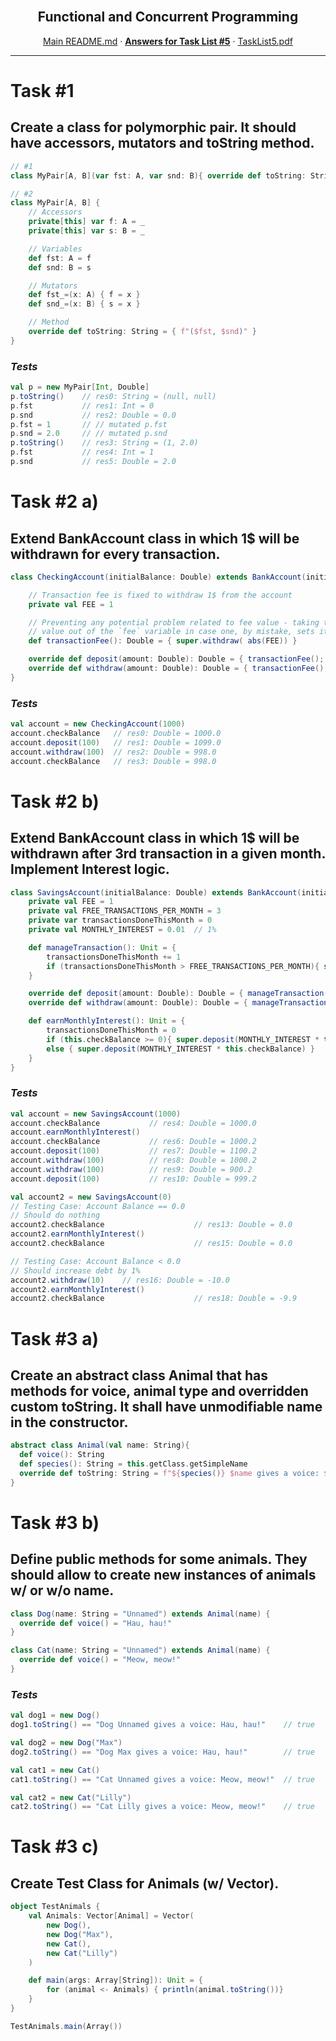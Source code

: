 <br />
<p align="center">
  <h2 align="center">Functional and Concurrent Programming</h2>
  <p align="center">
    <a href="../README.md">Main README.md</a>
    ·
    <a href="./README.md"><strong>Answers for Task List #5</strong></a>
    ·
    <a href="./tasklist5.pdf">TaskList5.pdf</a>
  </p>
</p>

---

# **Task #1**

## Create a class for polymorphic pair. It should have accessors, mutators and toString method.

```scala
// #1
class MyPair[A, B](var fst: A, var snd: B){ override def toString: String = { f"($fst, $snd)" } }

// #2
class MyPair[A, B] {
	// Accessors
	private[this] var f: A = _
	private[this] var s: B = _

	// Variables
	def fst: A = f
	def snd: B = s

	// Mutators
	def fst_=(x: A) { f = x }
	def snd_=(x: B) { s = x }

	// Method
	override def toString: String = { f"($fst, $snd)" }
}
```

### _Tests_

```scala
val p = new MyPair[Int, Double]
p.toString()	// res0: String = (null, null)
p.fst			// res1: Int = 0
p.snd			// res2: Double = 0.0
p.fst = 1		// // mutated p.fst
p.snd = 2.0		// // mutated p.snd
p.toString()	// res3: String = (1, 2.0)
p.fst			// res4: Int = 1
p.snd			// res5: Double = 2.0
```

# **Task #2 a)**

## Extend BankAccount class in which 1$ will be withdrawn for every transaction.

```scala
class CheckingAccount(initialBalance: Double) extends BankAccount(initialBalance) {

	// Transaction fee is fixed to withdraw 1$ from the account
	private val FEE = 1

	// Preventing any potential problem related to fee value - taking the abs
	// value out of the `fee` variable in case one, by mistake, sets it to negative
	def transactionFee(): Double = { super.withdraw( abs(FEE)) }

	override def deposit(amount: Double): Double = { transactionFee(); super.deposit(amount) }
	override def withdraw(amount: Double): Double = { transactionFee(); super.withdraw(amount) }
}
```

### _Tests_

```scala
val account = new CheckingAccount(1000)
account.checkBalance   // res0: Double = 1000.0
account.deposit(100)   // res1: Double = 1099.0
account.withdraw(100)  // res2: Double = 998.0
account.checkBalance   // res3: Double = 998.0
```

# **Task #2 b)**

## Extend BankAccount class in which 1$ will be withdrawn after 3rd transaction in a given month. Implement Interest logic.

```scala
class SavingsAccount(initialBalance: Double) extends BankAccount(initialBalance) {
	private val FEE = 1
	private val FREE_TRANSACTIONS_PER_MONTH = 3
	private var transactionsDoneThisMonth = 0
	private val MONTHLY_INTEREST = 0.01  // 1%

	def manageTransaction(): Unit = {
		transactionsDoneThisMonth += 1
		if (transactionsDoneThisMonth > FREE_TRANSACTIONS_PER_MONTH){ super.withdraw( abs(FEE)) }
	}

	override def deposit(amount: Double): Double = { manageTransaction(); super.deposit(amount) }
	override def withdraw(amount: Double): Double = { manageTransaction(); super.withdraw(amount) }

	def earnMonthlyInterest(): Unit = {
		transactionsDoneThisMonth = 0
		if (this.checkBalance >= 0){ super.deposit(MONTHLY_INTEREST * this.checkBalance) }
		else { super.deposit(MONTHLY_INTEREST * this.checkBalance) }
	}
}
```

### _Tests_

```scala
val account = new SavingsAccount(1000)
account.checkBalance           // res4: Double = 1000.0
account.earnMonthlyInterest()
account.checkBalance           // res6: Double = 1000.2
account.deposit(100)           // res7: Double = 1100.2
account.withdraw(100)          // res8: Double = 1000.2
account.withdraw(100)          // res9: Double = 900.2
account.deposit(100)           // res10: Double = 999.2

val account2 = new SavingsAccount(0)
// Testing Case: Account Balance == 0.0
// Should do nothing
account2.checkBalance					 // res13: Double = 0.0
account2.earnMonthlyInterest()
account2.checkBalance					 // res15: Double = 0.0

// Testing Case: Account Balance < 0.0
// Should increase debt by 1%
account2.withdraw(10)	 // res16: Double = -10.0
account2.earnMonthlyInterest()
account2.checkBalance					 // res18: Double = -9.9
```

# **Task #3 a)**

## Create an abstract class Animal that has methods for voice, animal type and overridden custom toString. It shall have unmodifiable name in the constructor.

```scala
abstract class Animal(val name: String){
  def voice(): String
  def species(): String = this.getClass.getSimpleName
  override def toString: String = f"${species()} $name gives a voice: ${voice()}"
}
```

# **Task #3 b)**

## Define public methods for some animals. They should allow to create new instances of animals w/ or w/o name.

```scala
class Dog(name: String = "Unnamed") extends Animal(name) {
  override def voice() = "Hau, hau!"
}

class Cat(name: String = "Unnamed") extends Animal(name) {
  override def voice() = "Meow, meow!"
}
```

### _Tests_

```scala
val dog1 = new Dog()
dog1.toString() == "Dog Unnamed gives a voice: Hau, hau!"    // true

val dog2 = new Dog("Max")
dog2.toString() == "Dog Max gives a voice: Hau, hau!"        // true

val cat1 = new Cat()
cat1.toString() == "Cat Unnamed gives a voice: Meow, meow!"  // true

val cat2 = new Cat("Lilly")
cat2.toString() == "Cat Lilly gives a voice: Meow, meow!"    // true
```

# **Task #3 c)**

## Create Test Class for Animals (w/ Vector).

```scala
object TestAnimals {
	val Animals: Vector[Animal] = Vector(
		new Dog(),
		new Dog("Max"),
		new Cat(),
		new Cat("Lilly")
	)

	def main(args: Array[String]): Unit = {
		for (animal <- Animals) { println(animal.toString())}
	}
}

TestAnimals.main(Array())
```

